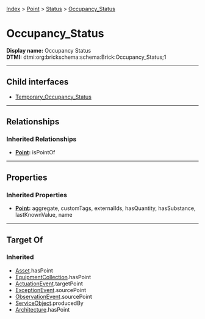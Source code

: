[Index](../../../index.md) > [Point](../../Point.md) > [Status](../Status.md) > [Occupancy_Status](#)
# Occupancy_Status

**Display name:** Occupancy Status<br />
**DTMI:** dtmi:org:brickschema:schema:Brick:Occupancy_Status;1

---

## Child interfaces
* [Temporary_Occupancy_Status](Temporary_Occupancy_Status.md)

---

## Relationships

### Inherited Relationships
* **[Point](../../Point.md):** isPointOf

---

## Properties

### Inherited Properties
* **[Point](../../Point.md):** aggregate, customTags, externalIds, hasQuantity, hasSubstance, lastKnownValue, name

---

## Target Of
### Inherited
* [Asset](../../../Asset/Asset.md).hasPoint
* [EquipmentCollection](../../../Collection/EquipmentCollection.md).hasPoint
* [ActuationEvent](../../../Event/PointEvent/ActuationEvent.md).targetPoint
* [ExceptionEvent](../../../Event/PointEvent/ExceptionEvent.md).sourcePoint
* [ObservationEvent](../../../Event/PointEvent/ObservationEvent.md).sourcePoint
* [ServiceObject](../../../Information/ServiceObject/ServiceObject.md).producedBy
* [Architecture](../../../Space/Architecture/Architecture.md).hasPoint
